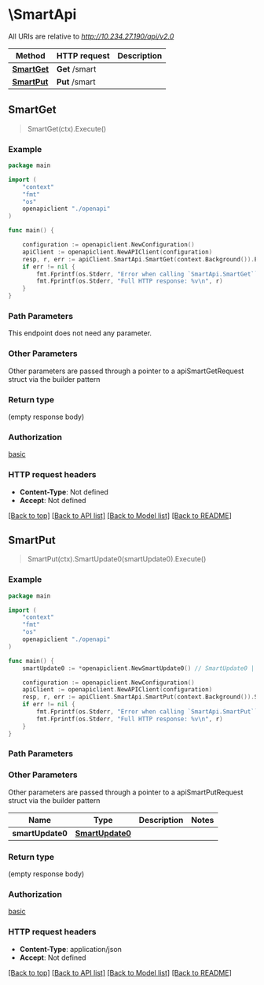 # \SmartApi

All URIs are relative to *http://10.234.27.190/api/v2.0*

Method | HTTP request | Description
------------- | ------------- | -------------
[**SmartGet**](SmartApi.md#SmartGet) | **Get** /smart | 
[**SmartPut**](SmartApi.md#SmartPut) | **Put** /smart | 



## SmartGet

> SmartGet(ctx).Execute()



### Example

```go
package main

import (
    "context"
    "fmt"
    "os"
    openapiclient "./openapi"
)

func main() {

    configuration := openapiclient.NewConfiguration()
    apiClient := openapiclient.NewAPIClient(configuration)
    resp, r, err := apiClient.SmartApi.SmartGet(context.Background()).Execute()
    if err != nil {
        fmt.Fprintf(os.Stderr, "Error when calling `SmartApi.SmartGet``: %v\n", err)
        fmt.Fprintf(os.Stderr, "Full HTTP response: %v\n", r)
    }
}
```

### Path Parameters

This endpoint does not need any parameter.

### Other Parameters

Other parameters are passed through a pointer to a apiSmartGetRequest struct via the builder pattern


### Return type

 (empty response body)

### Authorization

[basic](../README.md#basic)

### HTTP request headers

- **Content-Type**: Not defined
- **Accept**: Not defined

[[Back to top]](#) [[Back to API list]](../README.md#documentation-for-api-endpoints)
[[Back to Model list]](../README.md#documentation-for-models)
[[Back to README]](../README.md)


## SmartPut

> SmartPut(ctx).SmartUpdate0(smartUpdate0).Execute()





### Example

```go
package main

import (
    "context"
    "fmt"
    "os"
    openapiclient "./openapi"
)

func main() {
    smartUpdate0 := *openapiclient.NewSmartUpdate0() // SmartUpdate0 |  (optional)

    configuration := openapiclient.NewConfiguration()
    apiClient := openapiclient.NewAPIClient(configuration)
    resp, r, err := apiClient.SmartApi.SmartPut(context.Background()).SmartUpdate0(smartUpdate0).Execute()
    if err != nil {
        fmt.Fprintf(os.Stderr, "Error when calling `SmartApi.SmartPut``: %v\n", err)
        fmt.Fprintf(os.Stderr, "Full HTTP response: %v\n", r)
    }
}
```

### Path Parameters



### Other Parameters

Other parameters are passed through a pointer to a apiSmartPutRequest struct via the builder pattern


Name | Type | Description  | Notes
------------- | ------------- | ------------- | -------------
 **smartUpdate0** | [**SmartUpdate0**](SmartUpdate0.md) |  | 

### Return type

 (empty response body)

### Authorization

[basic](../README.md#basic)

### HTTP request headers

- **Content-Type**: application/json
- **Accept**: Not defined

[[Back to top]](#) [[Back to API list]](../README.md#documentation-for-api-endpoints)
[[Back to Model list]](../README.md#documentation-for-models)
[[Back to README]](../README.md)

